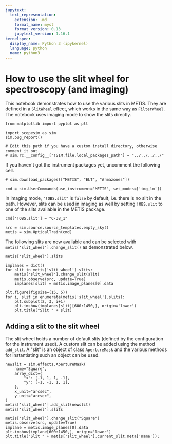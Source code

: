 ```yaml
---
jupytext:
  text_representation:
    extension: .md
    format_name: myst
    format_version: 0.13
    jupytext_version: 1.16.1
kernelspec:
  display_name: Python 3 (ipykernel)
  language: python
  name: python3
---
```


# How to use the slit wheel for spectroscopy (and imaging)

This notebook demonstrates how to use the various slits in METIS. They are defined in a `SlitWheel` effect, which works in the same way as `FilterWheel`. The notebook uses imaging mode to show the slits directly. 

```{code-cell} ipython3
from matplotlib import pyplot as plt

import scopesim as sim
sim.bug_report()

# Edit this path if you have a custom install directory, otherwise comment it out.
# sim.rc.__config__["!SIM.file.local_packages_path"] = "../../../../"
```

If you haven't got the instrument packages yet, uncomment the following cell.

```{code-cell} ipython3
# sim.download_packages(["METIS", "ELT", "Armazones"])
```

```{code-cell} ipython3
cmd = sim.UserCommands(use_instrument="METIS", set_modes=['img_lm'])
```

In imaging mode, `"!OBS.slit"` is `false` by default, i.e. there is no slit in the path. However, slits can be used in imaging as well by setting `!OBS.slit` to one of the slits available in the METIS package.

```{code-cell} ipython3
cmd['!OBS.slit'] = "C-38_1"

src = sim.source.source_templates.empty_sky()
metis = sim.OpticalTrain(cmd)
```

The following slits are now available and can be selected with `metis['slit_wheel'].change_slit()` as demonstrated below.

```{code-cell} ipython3
metis['slit_wheel'].slits
```

```{code-cell} ipython3
implanes = dict()
for slit in metis['slit_wheel'].slits:
    metis['slit_wheel'].change_slit(slit)
    metis.observe(src, update=True)
    implanes[slit] = metis.image_planes[0].data
```

```{code-cell} ipython3
plt.figure(figsize=(15, 5))
for i, slit in enumerate(metis['slit_wheel'].slits):
    plt.subplot(2, 3, i+1)
    plt.imshow(implanes[slit][600:1450,], origin='lower')
    plt.title("Slit " + slit)
```

## Adding a slit to the slit wheel

The slit wheel holds a number of default slits (defined by the configuration for the instrument used). A custom slit can be added using the method `add_slit`. A "slit" is an object of class `ApertureMask` and the various methods for instantiating such an object can be used.

```{code-cell} ipython3
newslit = sim.effects.ApertureMask(
    name="Square",
    array_dict={
        "x": [-1, 1, 1, -1],
        "y": [-1, -1, 1, 1],
    },
    x_unit="arcsec",
    y_unit="arcsec",
)
metis['slit_wheel'].add_slit(newslit)
metis['slit_wheel'].slits
```

```{code-cell} ipython3
metis['slit_wheel'].change_slit("Square")
metis.observe(src, update=True)
implane = metis.image_planes[0].data
plt.imshow(implane[600:1450,], origin='lower')
plt.title("Slit " + metis['slit_wheel'].current_slit.meta['name']);
```
